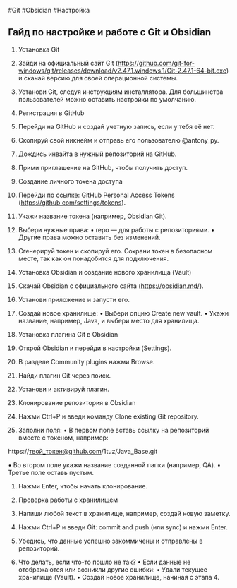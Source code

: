 #Git #Obsidian #Настройка

## **Гайд по настройке и работе с Git и Obsidian**

1. Установка Git
  2.  Зайди на официальный сайт Git (https://github.com/git-for-windows/git/releases/download/v2.47.1.windows.1/Git-2.47.1-64-bit.exe) и скачай версию для своей операционной системы.
  3.  Установи Git, следуя инструкциям инсталлятора. Для большинства пользователей можно оставить настройки по умолчанию.

4. Регистрация в GitHub
  5.  Перейди на GitHub и создай учетную запись, если у тебя её нет.
  6.  Скопируй свой никнейм и отправь его пользователю @antony_py.
  7.  Дождись инвайта в нужный репозиторий на GitHub.
  8.  Прими приглашение на GitHub, чтобы получить доступ.

9. Создание личного токена доступа
  10.  Перейди по ссылке: GitHub Personal Access Tokens (https://github.com/settings/tokens).
  11.  Укажи название токена (например, Obsidian Git).
  12.  Выбери нужные права:
  •  repo — для работы с репозиториями.
  •  Другие права можно оставить без изменений.
  13.  Сгенерируй токен и скопируй его. Сохрани токен в безопасном месте, так как он понадобится для подключения.

14. Установка Obsidian и создание нового хранилища (Vault)
  15.  Скачай Obsidian с официального сайта (https://obsidian.md/).
  16.  Установи приложение и запусти его.
  17.  Создай новое хранилище:
  •  Выбери опцию Create new vault.
  •  Укажи название, например, Java, и выбери место для хранилища.

18. Установка плагина Git в Obsidian
  19.  Открой Obsidian и перейди в настройки (Settings).
  20.  В разделе Community plugins нажми Browse.
  21.  Найди плагин Git через поиск.
  22.  Установи и активируй плагин.

23. Клонирование репозитория в Obsidian
  24.  Нажми Ctrl+P и введи команду Clone existing Git repository.
  25.  Заполни поля:
  •  В первом поле вставь ссылку на репозиторий вместе с токеном, например:

https://твой_токен@github.com/1tuz/Java_Base.git


  •  Во втором поле укажи название созданной папки (например, QA).
  •  Третье поле оставь пустым.

  1.  Нажми Enter, чтобы начать клонирование.

2. Проверка работы с хранилищем
  3.  Напиши любой текст в хранилище, например, создай новую заметку.
  4.  Нажми Ctrl+P и введи Git: commit and push (или sync) и нажми Enter.
  5.  Убедись, что данные успешно закоммичены и отправлены в репозиторий.

6. Что делать, если что-то пошло не так?
  •  Если данные не отображаются или возникли другие ошибки:
  •  Удали текущее хранилище (Vault).
  •  Создай новое хранилище, начиная с этапа 4.